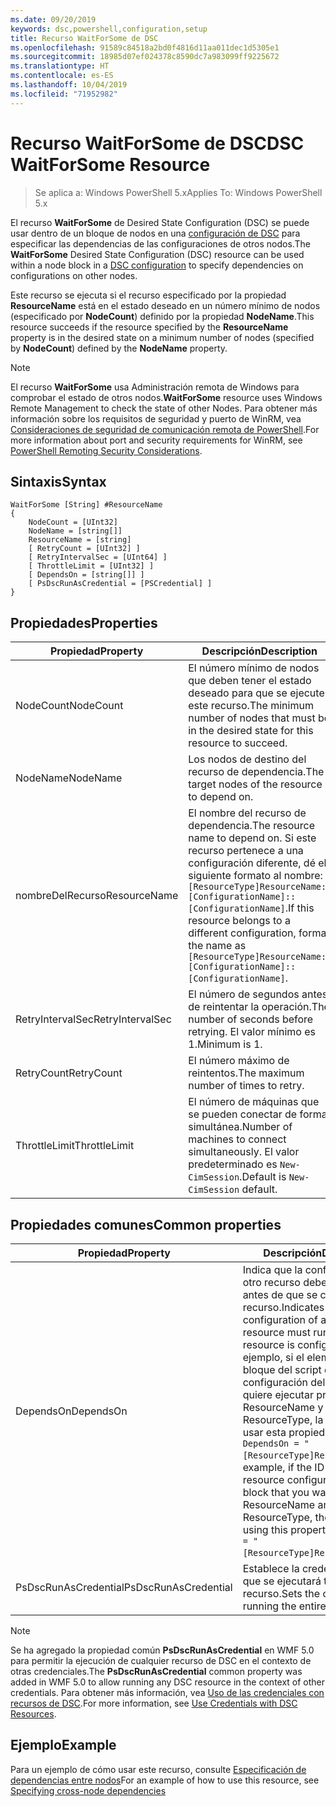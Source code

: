 ```yaml
---
ms.date: 09/20/2019
keywords: dsc,powershell,configuration,setup
title: Recurso WaitForSome de DSC
ms.openlocfilehash: 91589c84518a2bd0f4816d11aa011dec1d5305e1
ms.sourcegitcommit: 18985d07ef024378c8590dc7a983099ff9225672
ms.translationtype: HT
ms.contentlocale: es-ES
ms.lasthandoff: 10/04/2019
ms.locfileid: "71952982"
---
```

# <a name="dsc-waitforsome-resource"></a><span data-ttu-id="d592a-103">Recurso WaitForSome de DSC</span><span class="sxs-lookup"><span data-stu-id="d592a-103">DSC WaitForSome Resource</span></span>

> <span data-ttu-id="d592a-104">Se aplica a: Windows PowerShell 5.x</span><span class="sxs-lookup"><span data-stu-id="d592a-104">Applies To: Windows PowerShell 5.x</span></span>

<span data-ttu-id="d592a-105">El recurso **WaitForSome** de Desired State Configuration (DSC) se puede usar dentro de un bloque de nodos en una [configuración de DSC](../../../configurations/configurations.md) para especificar las dependencias de las configuraciones de otros nodos.</span><span class="sxs-lookup"><span data-stu-id="d592a-105">The **WaitForSome** Desired State Configuration (DSC) resource can be used within a node block in a [DSC configuration](../../../configurations/configurations.md) to specify dependencies on configurations on other nodes.</span></span>

<span data-ttu-id="d592a-106">Este recurso se ejecuta si el recurso especificado por la propiedad **ResourceName** está en el estado deseado en un número mínimo de nodos (especificado por **NodeCount**) definido por la propiedad **NodeName**.</span><span class="sxs-lookup"><span data-stu-id="d592a-106">This resource succeeds if the resource specified by the **ResourceName** property is in the desired state on a minimum number of nodes (specified by **NodeCount**) defined by the **NodeName** property.</span></span>

> [!NOTE]
> <span data-ttu-id="d592a-107">El recurso **WaitForSome** usa Administración remota de Windows para comprobar el estado de otros nodos.</span><span class="sxs-lookup"><span data-stu-id="d592a-107">**WaitForSome** resource uses Windows Remote Management to check the state of other Nodes.</span></span> <span data-ttu-id="d592a-108">Para obtener más información sobre los requisitos de seguridad y puerto de WinRM, vea [Consideraciones de seguridad de comunicación remota de PowerShell](/powershell/scripting/learn/remoting/winrmsecurity?view=powershell-6).</span><span class="sxs-lookup"><span data-stu-id="d592a-108">For more information about port and security requirements for WinRM, see [PowerShell Remoting Security Considerations](/powershell/scripting/learn/remoting/winrmsecurity?view=powershell-6).</span></span>

## <a name="syntax"></a><span data-ttu-id="d592a-109">Sintaxis</span><span class="sxs-lookup"><span data-stu-id="d592a-109">Syntax</span></span>

```Syntax
WaitForSome [String] #ResourceName
{
    NodeCount = [UInt32]
    NodeName = [string[]]
    ResourceName = [string]
    [ RetryCount = [UInt32] ]
    [ RetryIntervalSec = [UInt64] ]
    [ ThrottleLimit = [UInt32] ]
    [ DependsOn = [string[]] ]
    [ PsDscRunAsCredential = [PSCredential] ]
}
```

## <a name="properties"></a><span data-ttu-id="d592a-110">Propiedades</span><span class="sxs-lookup"><span data-stu-id="d592a-110">Properties</span></span>

|<span data-ttu-id="d592a-111">Propiedad</span><span class="sxs-lookup"><span data-stu-id="d592a-111">Property</span></span> |<span data-ttu-id="d592a-112">Descripción</span><span class="sxs-lookup"><span data-stu-id="d592a-112">Description</span></span> |
|---|---|
|<span data-ttu-id="d592a-113">NodeCount</span><span class="sxs-lookup"><span data-stu-id="d592a-113">NodeCount</span></span> |<span data-ttu-id="d592a-114">El número mínimo de nodos que deben tener el estado deseado para que se ejecute este recurso.</span><span class="sxs-lookup"><span data-stu-id="d592a-114">The minimum number of nodes that must be in the desired state for this resource to succeed.</span></span> |
|<span data-ttu-id="d592a-115">NodeName</span><span class="sxs-lookup"><span data-stu-id="d592a-115">NodeName</span></span> |<span data-ttu-id="d592a-116">Los nodos de destino del recurso de dependencia.</span><span class="sxs-lookup"><span data-stu-id="d592a-116">The target nodes of the resource to depend on.</span></span> |
|<span data-ttu-id="d592a-117">nombreDelRecurso</span><span class="sxs-lookup"><span data-stu-id="d592a-117">ResourceName</span></span> |<span data-ttu-id="d592a-118">El nombre del recurso de dependencia.</span><span class="sxs-lookup"><span data-stu-id="d592a-118">The resource name to depend on.</span></span> <span data-ttu-id="d592a-119">Si este recurso pertenece a una configuración diferente, dé el siguiente formato al nombre: `[ResourceType]ResourceName::[ConfigurationName]::[ConfigurationName]`.</span><span class="sxs-lookup"><span data-stu-id="d592a-119">If this resource belongs to a different configuration, format the name as `[ResourceType]ResourceName::[ConfigurationName]::[ConfigurationName]`.</span></span> |
|<span data-ttu-id="d592a-120">RetryIntervalSec</span><span class="sxs-lookup"><span data-stu-id="d592a-120">RetryIntervalSec</span></span> |<span data-ttu-id="d592a-121">El número de segundos antes de reintentar la operación.</span><span class="sxs-lookup"><span data-stu-id="d592a-121">The number of seconds before retrying.</span></span> <span data-ttu-id="d592a-122">El valor mínimo es 1.</span><span class="sxs-lookup"><span data-stu-id="d592a-122">Minimum is 1.</span></span> |
|<span data-ttu-id="d592a-123">RetryCount</span><span class="sxs-lookup"><span data-stu-id="d592a-123">RetryCount</span></span> |<span data-ttu-id="d592a-124">El número máximo de reintentos.</span><span class="sxs-lookup"><span data-stu-id="d592a-124">The maximum number of times to retry.</span></span> |
|<span data-ttu-id="d592a-125">ThrottleLimit</span><span class="sxs-lookup"><span data-stu-id="d592a-125">ThrottleLimit</span></span> |<span data-ttu-id="d592a-126">El número de máquinas que se pueden conectar de forma simultánea.</span><span class="sxs-lookup"><span data-stu-id="d592a-126">Number of machines to connect simultaneously.</span></span> <span data-ttu-id="d592a-127">El valor predeterminado es `New-CimSession`.</span><span class="sxs-lookup"><span data-stu-id="d592a-127">Default is `New-CimSession` default.</span></span> |

## <a name="common-properties"></a><span data-ttu-id="d592a-128">Propiedades comunes</span><span class="sxs-lookup"><span data-stu-id="d592a-128">Common properties</span></span>

|<span data-ttu-id="d592a-129">Propiedad</span><span class="sxs-lookup"><span data-stu-id="d592a-129">Property</span></span> |<span data-ttu-id="d592a-130">Descripción</span><span class="sxs-lookup"><span data-stu-id="d592a-130">Description</span></span> |
|---|---|
|<span data-ttu-id="d592a-131">DependsOn</span><span class="sxs-lookup"><span data-stu-id="d592a-131">DependsOn</span></span> |<span data-ttu-id="d592a-132">Indica que la configuración de otro recurso debe ejecutarse antes de que se configure este recurso.</span><span class="sxs-lookup"><span data-stu-id="d592a-132">Indicates that the configuration of another resource must run before this resource is configured.</span></span> <span data-ttu-id="d592a-133">Por ejemplo, si el elemento ID del bloque del script de configuración del recurso que quiere ejecutar primero es ResourceName y su tipo es ResourceType, la sintaxis para usar esta propiedad es `DependsOn = "[ResourceType]ResourceName"`.</span><span class="sxs-lookup"><span data-stu-id="d592a-133">For example, if the ID of the resource configuration script block that you want to run first is ResourceName and its type is ResourceType, the syntax for using this property is `DependsOn = "[ResourceType]ResourceName"`.</span></span> |
|<span data-ttu-id="d592a-134">PsDscRunAsCredential</span><span class="sxs-lookup"><span data-stu-id="d592a-134">PsDscRunAsCredential</span></span> |<span data-ttu-id="d592a-135">Establece la credencial con la que se ejecutará todo el recurso.</span><span class="sxs-lookup"><span data-stu-id="d592a-135">Sets the credential for running the entire resource as.</span></span> |

> [!NOTE]
> <span data-ttu-id="d592a-136">Se ha agregado la propiedad común **PsDscRunAsCredential** en WMF 5.0 para permitir la ejecución de cualquier recurso de DSC en el contexto de otras credenciales.</span><span class="sxs-lookup"><span data-stu-id="d592a-136">The **PsDscRunAsCredential** common property was added in WMF 5.0 to allow running any DSC resource in the context of other credentials.</span></span> <span data-ttu-id="d592a-137">Para obtener más información, vea [Uso de las credenciales con recursos de DSC](../../../configurations/runasuser.md).</span><span class="sxs-lookup"><span data-stu-id="d592a-137">For more information, see [Use Credentials with DSC Resources](../../../configurations/runasuser.md).</span></span>

## <a name="example"></a><span data-ttu-id="d592a-138">Ejemplo</span><span class="sxs-lookup"><span data-stu-id="d592a-138">Example</span></span>

<span data-ttu-id="d592a-139">Para un ejemplo de cómo usar este recurso, consulte [Especificación de dependencias entre nodos](../../../configurations/crossNodeDependencies.md)</span><span class="sxs-lookup"><span data-stu-id="d592a-139">For an example of how to use this resource, see [Specifying cross-node dependencies](../../../configurations/crossNodeDependencies.md)</span></span>